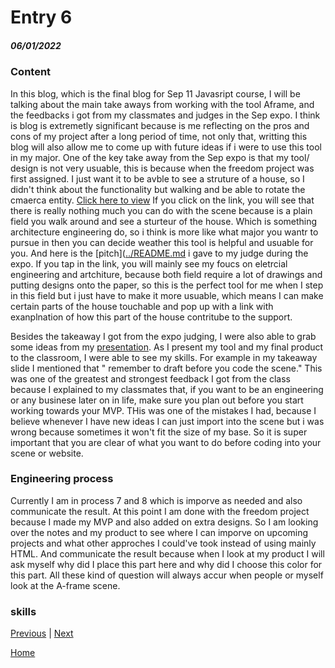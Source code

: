 # Entry 6
##### 06/01/2022

### Content

In this blog, which is the final blog for Sep 11 Javasript course, I will be talking about the main take aways from working with the tool Aframe, and the feedbacks i got from my classmates and judges in the Sep expo. I think is blog is extremetly significant because is me reflecting on the pros and cons of my project after a long period of time, not only that, writting this blog will also allow me to come up with future ideas if i were to use this tool in my major. One of the key take away from the Sep expo is that my tool/ design is not very usuable, this is because when the freedom project was first assigned. I just want it to be avble to see a struture of a house, so I didn't think about the functionality but walking and be able to rotate the cmaerca entity. [Click here to view](https://jianzhengr3591.github.io/A-frame-house/) If you click on the link, you will see that there is really nothing much you can do with the scene because is a plain field you walk around and see a sturteur of the house. Which is something architecture engineering do, so i think is more like what major you wantr to pursue in then you can decide weather this tool is helpful and usuable for you. And here is the [pitch]([../README.md](https://docs.google.com/document/d/1VCqE_TWj1oGltL7FvjvLR_UKKl0HBZDm_QoFy8KfTB0/edit) i gave to my judge during the expo. If you tap in the link, you will mainly see my foucs on eletrcial engineering and artchiture, because both field require a lot of drawings and putting designs onto the paper, so this is the perfect tool for me when I step in this field but i just have to make it more usuable, which means I can make certain parts of the house touchable and pop up with a link with exanplnation of how this part of the house contritube to the support. 

Besides the takeaway I got from the expo judging, I were also able to grab some ideas from my [presentation](https://docs.google.com/presentation/d/1uyxNZlS4XUmJh5g39wCV6zXVXbOND9EQPndQgXhXFPE/edit#slide=id.gc6f90357f_0_0). As I present my tool and my final product to the classroom, I were able to see my skills. For example in my takeaway slide I mentioned that " remember to draft before you code the scene." This was one of the greatest and strongest feedback I got from the class because I explained to my classmates that, if you want to be an engineering or any businese later on in life, make sure you plan out before you start working towards your MVP. THis was one of the mistakes I had, because I believe whenever I have new ideas I can just import into the scene but i was wrong because sometimes it won't fit the size of my base. So it is super important that you are clear of what you want to do before coding into your scene or website.

### Engineering process
Currently I am in process 7 and 8 which is imporve as needed and also communicate the result. At this point I am done with the freedom project because I made my MVP and also added on extra designs. So I am looking over the notes and my product to see where I can imporve on upcoming projects and what other approches I could've took instead of using mainly HTML. And communicate the result because when I look at my product I will ask myself why did I place this part here and why did I choose this color for this part. All these kind of question will always accur when people or myself look at the A-frame scene.

### skills
[Previous](entry05.md) | [Next](entry07.md)

[Home](../README.md)
